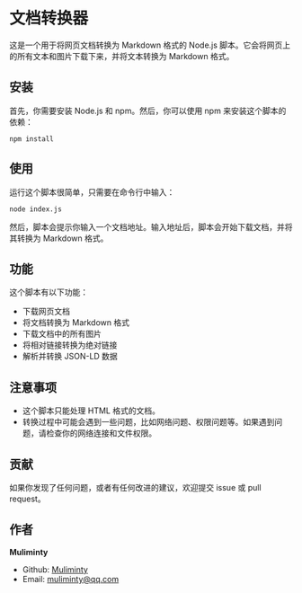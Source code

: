 # 文档转换器

这是一个用于将网页文档转换为 Markdown 格式的 Node.js 脚本。它会将网页上的所有文本和图片下载下来，并将文本转换为 Markdown 格式。

## 安装

首先，你需要安装 Node.js 和 npm。然后，你可以使用 npm 来安装这个脚本的依赖：

```
npm install
```

## 使用

运行这个脚本很简单，只需要在命令行中输入：

```
node index.js
```

然后，脚本会提示你输入一个文档地址。输入地址后，脚本会开始下载文档，并将其转换为 Markdown 格式。

## 功能

这个脚本有以下功能：

- 下载网页文档
- 将文档转换为 Markdown 格式
- 下载文档中的所有图片
- 将相对链接转换为绝对链接
- 解析并转换 JSON-LD 数据

## 注意事项

- 这个脚本只能处理 HTML 格式的文档。
- 转换过程中可能会遇到一些问题，比如网络问题、权限问题等。如果遇到问题，请检查你的网络连接和文件权限。

## 贡献

如果你发现了任何问题，或者有任何改进的建议，欢迎提交 issue 或 pull request。

## 作者

**Muliminty**

- Github: [Muliminty](https://github.com/Muliminty)
- Email: <muliminty@qq.com>
